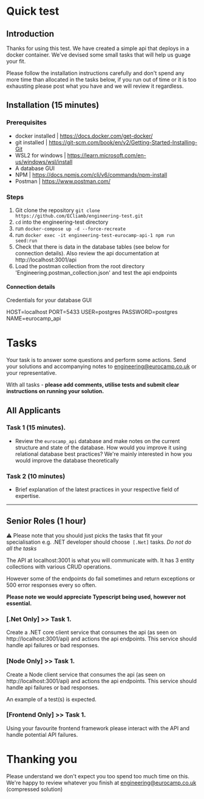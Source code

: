 # Quick test

## Introduction

Thanks for using this test. We have created a simple api that deploys in a docker container. 
We've devised some small tasks that will help us guage your fit. 

Please follow the installation instructions carefully and don't spend any more time than allocated in the tasks below, if you run out of time or it is too exhausting please post what you have and we will review it regardless.

## Installation (15 minutes)

### Prerequisites

- docker installed | https://docs.docker.com/get-docker/
- git installed | https://git-scm.com/book/en/v2/Getting-Started-Installing-Git
- WSL2 for windows | https://learn.microsoft.com/en-us/windows/wsl/install
- A database GUI
- NPM | https://docs.npmjs.com/cli/v6/commands/npm-install
- Postman | https://www.postman.com/

### Steps

1. Git clone the repository `git clone https://github.com/ECliamb/engineering-test.git`
2. `cd` into the engineering-test directory
3. run `docker-compose up -d --force-recreate`
4. run `docker exec -it engineering-test-eurocamp-api-1 npm run seed:run`
5. Check that there is data in the database tables (see below for connection details). Also review the api documentation at http://localhost:3001/api
6. Load the postman collection from the root directory 'Engineering.postman_collection.json' and test the api endpoints

#### Connection details
Credentials for your database GUI 

HOST=localhost
PORT=5433
USER=postgres
PASSWORD=postgres
NAME=eurocamp_api


# Tasks

Your task is to answer some questions and perform some actions. Send your solutions and accompanying notes to engineering@eurocamp.co.uk or your representative. 

With all tasks - **please add comments, utilise tests and submit clear instructions on running your solution.**

## All Applicants

### Task 1 (15 minutes). 

 - Review the `eurocamp_api` database and make notes on the current structure and state of the database. How would you improve it using relational database best practices? We're mainly interested in how you would improve the database theoretically

### Task 2 (10 minutes)

- Brief explanation of the latest practices in your respective field of expertise.

<hr />

## Senior Roles (1 hour)

:warning: Please note that you should just picks the tasks that fit your specialisation e.g. .NET developer should choose` [.Net]` tasks. <i>Do not do all the tasks</i>

The API at localhost:3001 is what you will communicate with. It has 3 entity collections with various CRUD operations. 

However some of the endpoints do fail sometimes and return exceptions or 500 error responses every so often.

<b>Please note we would appreciate Typescript being used, however not essential.</b>

### **[.Net Only] >> Task 1.**

Create a .NET core client service that consumes the api (as seen on http://localhost:3001/api) and actions the api endpoints. This service should handle api failures or bad responses. 


### **[Node Only] >> Task 1.**

Create a Node client service that consumes the api (as seen on http://localhost:3001/api) and actions the api endpoints. This service should handle api failures or bad responses. 

An example of a test(s) is expected.


### **[Frontend Only] >> Task 1.**

Using your favourite frontend framework please interact with the API and handle potential API failures.


# Thanking you
Please understand we don't expect you too spend too much time on this. We're happy to review whatever you finish at engineering@eurocamp.co.uk (compressed solution)
